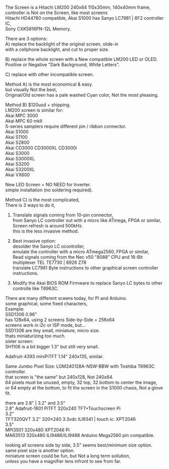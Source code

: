 The Screen is a Hitachi LM200 240x64 110x30mm, 140x40mm frame, </br>
controller is Not on the Screen, like most screens </br>
Hitachi HD44780 compatible, Akai S1000 has Sanyo LC7981 | 8F2 controller IC, </br>
Sony CXK5816PN-12L Memory.</br>

There are 3 options: </br>
A) replace the backlight of the original screen, slide-in </br>
with a cellphone backlight, and cut to proper size. </br>

B) replace the whole screen with a New compatible LM200 LED or OLED. </br>
Positive or Negative "Dark Background, White Letters". </br>

C) replace with other incompatible screen. </br>

Method A) is the most economical & easy. </br>
but visually Not the best, </br>
Original/Old screen has a pale washed Cyan color, Not the most pleasing. </br>

Method B) $120usd + shipping. </br>
LM200 screen is similar for: </br>
Akai MPC 3000 </br>
Akai MPC 60 mkII </br>
S-series samplers require different pin / ribbon connector.  </br>
Akai S1000 </br>
Akai S1100 </br>
Akai S2800 </br>
Akai CD3000 CD3000XL CD3000i </br>
Akai S3000 </br>
Akai S3000XL </br>
Akai S3200 </br>
Akai S3200XL </br>
Akai VX600 </br>

New LED Screen = NO NEED for Inverter. </br>
simple installation (no soldering required). </br>

Method C) is the most complicated, </br>
There is 3 ways to do it, </br>
1. Translate signals coming from 10-pin connector,</br>
from Sanyo LC controller out with a micro like ATmega, FPGA or similar, </br>
Screen refresh is around 500kHz. </br>
this is the less invasive method. </br>

2. Best invasive option: </br>
desolder the Sanyo LC ocontroller, </br>
emulate the controller with a micro ATmega2560, FPGA or similar, </br>
Read signals coming from the Nec v50 "8088" CPU and 16-Bit multiplexer TEL TE7730 | 8926 Z78 </br>
translate LC7981 Byte instructions to other graphical screen controller instructions. </br>

3. Modify the Akai BIOS ROM Firmware to replace Sanyo LC bytes to other controlle like T6963C. </br>

There are many different sceens today, for PI and Arduino. </br>
some graphical, some fixed characters, </br>
Example: </br>
SSD1306 0.96" </br>
has 128x64, using 2 screens Side-by-Side = 256x64 </br>
screens work in i2c or ISP mode, but... </br>
SSD1306 are tiny small, miniature, micro size. </br>
thats miniaturizing too much. </br>
sister screen: </br>
SH1106 is a bit bigger 1.3" but still very small. </br>

Adafruit-4393 miniPiTFT 1.14" 240x135, similar.  </br>

Same Jumbo Pixel Size: LGM240128A-NSW-BBW with Toshiba T6963C controller. </br>
that screen is "the same" but 240x128, Not 240x64. </br>
64 pixels must be unused, empty, 32 top, 32 bottom to center the image, </br>
or 64 empty at the bottom, to fit the screen in the S1000 chasis, Not a glove fit. </br>

there are 2.8" | 3.2" and 3.5" </br>
2.8" Adafruit-1601 PiTFT 320x240 TFT+Touchscreen Pi </br>
3.2" </br>
TFT320QVT 3.2″ 320×240 3.3vdc ILI9341 | touch ic: XPT2046 </br>
3.5" </br>
MPI3501 320x480 XPT2046 Pi </br>
MAR3513 320x480 ILI9486/ILI9488 Arduino Mega2560 pin compatible. </br>

looking all screens side by side, 3.5" seems best/minimum size option. </br>
same pixel size is another option. </br>
miniature screen could be fun, but Not a long term sollution, </br>
unless you have a magnifier lens infront to see from far. </br>
